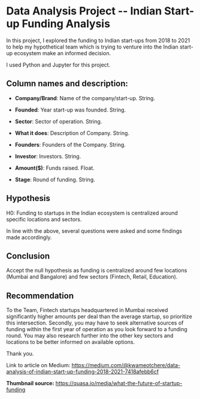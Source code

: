 # Data Analysis Project -- Indian Start-up Funding Analysis

In this project, I explored the funding to Indian start-ups from 2018 to 2021 to help my hypothetical team which is trying to venture into the Indian start-up ecosystem make an informed decision.

I used Python and Jupyter for this project.

## Column names and description:
-   **Company/Brand**: Name of the company/start-up. String.

-   **Founded**: Year start-up was founded. String.

-   **Sector**: Sector of operation. String.

-   **What it does**: Description of Company. String.

-   **Founders**: Founders of the Company. String.

-   **Investor**: Investors. String.

-   **Amount(\$)**: Funds raised. Float.

-   **Stage**: Round of funding. String.

 
## Hypothesis

H0: Funding to startups in the Indian ecosystem is centralized around specific locations and sectors.

In line with the above, several questions were asked and some findings made accordingly.


## Conclusion
Accept the null hypothesis as funding is centralized around few locations (Mumbai and Bangalore) and few sectors (Fintech, Retail, Education).


## Recommendation
To the Team, Fintech startups headquartered in Mumbai received significantly higher amounts per deal than the average startup, so prioritize this intersection. Secondly, you may have to seek alternative sources of funding within the first year of operation as you look forward to a funding round.
You may also research further into the other key sectors and locations to be better informed on available options.

Thank you.

Link to article on Medium: https://medium.com/@kwameotchere/data-analysis-of-indian-start-up-funding-2018-2021-7418afebb6cf

**Thumbnail source:**
https://quasa.io/media/what-the-future-of-startup-funding
